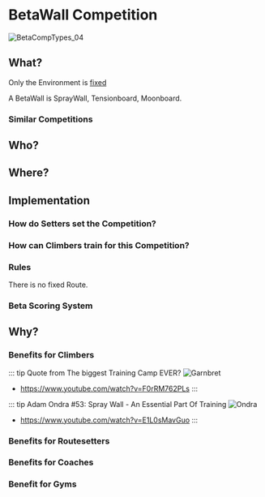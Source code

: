 # BetaWall Competition

![BetaCompTypes_04](/BetaCompTypes_04.png)

## What?

Only the Environment is [fixed](/reference/Glossary/Glossary#fixed)


A BetaWall is SprayWall, Tensionboard, Moonboard.


### Similar Competitions

## Who?


## Where?

## Implementation

### How do Setters set the Competition?

### How can Climbers train for this Competition?

### Rules

There is no fixed Route.

### Beta Scoring System



## Why?

### Benefits for Climbers

::: tip Quote from The biggest Training Camp EVER?
![Garnbret](/SprayWall_00.png)
- https://www.youtube.com/watch?v=F0rRM762PLs
:::

::: tip Adam Ondra #53: Spray Wall - An Essential Part Of Training
![Ondra](/Ondra_SprayWall.png)
- https://www.youtube.com/watch?v=E1L0sMavGuo
::: 

### Benefits for Routesetters

### Benefits for Coaches

### Benefit for Gyms 



